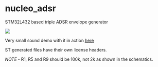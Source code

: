 # nucleo_adsr
STM32L432 based triple ADSR envelope generator

![](https://i.imgur.com/Xa4vtIb.jpg)

Very small sound demo with it in action [here](https://imgur.com/a/Ze2JWVJ)

ST generated files have their own license headers.

*NOTE* - R1, R5 and R9 should be 100k, not 2k as shown in the schematics.
